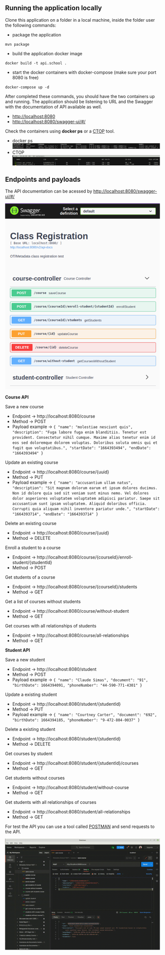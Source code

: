 ## Running the application locally

Clone this application on a folder in a local machine, inside the folder 
user the following commands:

* package the application
```shell
mvn package
```

* build the application docker image
```shell
docker build -t api.school .
```

* start the docker containers with docker-compose (make sure your port 8080 is free)
```shell
docker-compose up -d
```

After completed these commands, you should have the two 
containers up and running. The application should be listening to URL and 
the Swagger with the documentation of API available as well.
- [http://localhost:8080](http://localhost:8080)
- [http://localhost:8080/swagger-ui/#/](http://localhost:8080/swagger-ui/#/)

Check the containers using **docker ps** or a [CTOP](https://github.com/bcicen/ctop) tool.

* docker ps
  ![DockerPs](https://github.com/eduardojvendruscolo/metadata-school-registration/blob/master/images/docker-ps.png?raw=true)
* CTOP
  ![CTOP](https://github.com/eduardojvendruscolo/metadata-school-registration/blob/master/images/ctop.png?raw=true)

## Endpoints and payloads

The API documentation can be acessed by [http://localhost:8080/swagger-ui/#/](http://localhost:8080/swagger-ui/#/)

![Swagger](https://github.com/eduardojvendruscolo/metadata-school-registration/blob/master/images/swagger.png?raw=true)

**Course API**

Save a new course
* Endpoint -> http://localhost:8080/course
* Method -> POST
* Payload example -> ```{
  "name": "molestiae nesciunt quis",
  "description": "Fuga labore fuga enim blanditiis. Tenetur est provident. Consectetur nihil cumque. Maxime alias tenetur enim id eos sed doloremque dolorem voluptas. Doloribus soluta omnis qui et fugit quo voluptatibus.",
  "startDate": "1664393494",
  "endDate": "1664393494"
  }```

Update an existing course
* Endpoint -> http://localhost:8080/course/{uuid}
* Method -> PUT
* Payload example -> ```{
  "name": "accusantium ullam natus",
  "description": "Sit magnam dolorum earum et ipsum dolores ducimus. Non id dolore quia sed sit veniam sunt minus nemo. Vel dolores dolor asperiores voluptatem voluptatem adipisci pariatur. Saepe sit accusantium sunt ipsam voluptatem. Aliquid doloribus officia. Corrupti quia aliquam nihil inventore pariatur unde.",
  "startDate": "1664393714",
  "endDate": "1664393714"
  }```

Delete an existing course
* Endpoint -> http://localhost:8080/course/{uuid}
* Method -> DELETE

Enroll a student to a course
* Endpoint -> http://localhost:8080/course/{courseId}/enroll-student/{studentId}
* Method -> POST

Get students of a course
* Endpoint -> http://localhost:8080/course/{courseId}/students
* Method -> GET

Get a list of courses without students
* Endpoint -> http://localhost:8080/course/without-student
* Method -> GET

Get courses with all relationships of students
* Endpoint -> http://localhost:8080/course/all-relationships
* Method -> GET

**Student API**

Save a new student
* Endpoint -> http://localhost:8080/student
* Method -> POST
* Payload example -> ```{
  "name": "Claude Simas",
  "document": "91",
  "birthDate": 1664394091,
  "phoneNumber": "44-590-771-4301"
  }```

Update a existing student
* Endpoint -> http://localhost:8080/student/{studentId}
* Method -> PUT
* Payload example -> ```{
  "name": "Courtney Carter",
  "document": "692",
  "birthDate": 1664394185,
  "phoneNumber": "9-472-804-0037"
  }```

Delete a existing student
* Endpoint -> http://localhost:8080/student/{studentId}
* Method -> DELETE

Get courses by student
* Endpoint -> http://localhost:8080/student/{studentId}/courses
* Method -> GET

Get students without courses
* Endpoint -> http://localhost:8080/student/without-course
* Method -> GET

Get students with all relationships of courses
* Endpoint -> http://localhost:8080/student/all-relationships
* Method -> GET

For test the API you can use a tool called [POSTMAN](https://www.postman.com/) and send 
requests to the API.

![Postman](https://github.com/eduardojvendruscolo/metadata-school-registration/blob/master/images/postman_2.gif?raw=true)